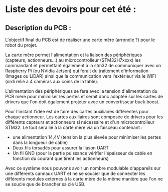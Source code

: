 # Liste des devoirs pour cet été :

## Description du PCB :
L'objectif final du PCB est de réaliser une carte mère (arrondie ?) pour le robot du projet.

La carte mère permet l'alimentation et la liaison des périphériques (capteurs, actionneurs...) au microcontrolleur (STM32H7xxxx) les commandant et permettant également à la stm32 de communiquer avec un Raspberry Pi (ou NVidia Jetson) qui ferait du traitement d'information (Images ou LiDAR) ainsi que la communication vers l'extérieur via le WIFI (ordi relié à 4 caméras aux coins de la table).

L'alimentation des périphériques se fera avec la tension d'alimentation du PCB mère pour minimiser les pertes et serait donc adaptée sur les cartes de drivers que l'on doit également projeter avec un convertisseur buck boost.

Pour l'instant l'idée est de faire des cartes auxiliaires différentes pour chaque actionneur.
Les cartes auxiliaires sont composée de drivers pour les différents capteurs et actionneurs si nécessaire et d'un microcontrolleur STM32. Le tout sera lié à la carte mère via un faisceau contenant :
  - une alimentation 14,4V (tension la plus élevée pour minimiser les pertes dans la longueur de cable)
  - Deux fils torsadés pour assurer la liason UART 
  - Un fil GND (pour la partie puissance vérifier l'épaisseur de cable en fonction du courant que tirent les actionneurs)

Avec ce système nous pouvons avoir un nombre modulable d'appareils sur une différents cannaux UART et ne se soucier que de connecter les différents modules externes à la carte mère de la même manière que l'on ne se soucie que de brancher sa clé USB.


